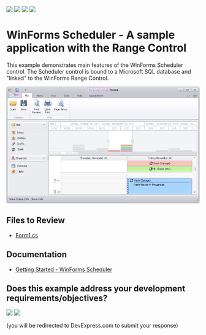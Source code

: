 <!-- default badges list -->
![](https://img.shields.io/endpoint?url=https://codecentral.devexpress.com/api/v1/VersionRange/128636659/24.2.1%2B)
[![](https://img.shields.io/badge/Open_in_DevExpress_Support_Center-FF7200?style=flat-square&logo=DevExpress&logoColor=white)](https://supportcenter.devexpress.com/ticket/details/E4287)
[![](https://img.shields.io/badge/📖_How_to_use_DevExpress_Examples-e9f6fc?style=flat-square)](https://docs.devexpress.com/GeneralInformation/403183)
[![](https://img.shields.io/badge/💬_Leave_Feedback-feecdd?style=flat-square)](#does-this-example-address-your-development-requirementsobjectives)
<!-- default badges end -->

# WinForms Scheduler - A sample application with the Range Control

This example demonstrates main features of the WinForms Scheduler control. The Scheduler control is bound to a Microsoft SQL database and "linked" to the WinForms Range Control.

![WinForms Scheduler - A sample application with the Range Control](https://raw.githubusercontent.com/DevExpress-Examples/rangecontrol-and-schedulercontrol-a-sample-application-e4287/14.2.3+/media/993db193-5874-4346-bf6d-4a9da33c5206.png)


## Files to Review

* [Form1.cs](./CS/SampleSchedulerRangeControl/Form1.cs)


## Documentation

* [Getting Started - WinForms Scheduler](https://docs.devexpress.com/WindowsForms/2949/controls-and-libraries/scheduler/getting-started)
<!-- feedback -->
## Does this example address your development requirements/objectives?

[<img src="https://www.devexpress.com/support/examples/i/yes-button.svg"/>](https://www.devexpress.com/support/examples/survey.xml?utm_source=github&utm_campaign=winforms-scheduler-range-control-sample-app&~~~was_helpful=yes) [<img src="https://www.devexpress.com/support/examples/i/no-button.svg"/>](https://www.devexpress.com/support/examples/survey.xml?utm_source=github&utm_campaign=winforms-scheduler-range-control-sample-app&~~~was_helpful=no)

(you will be redirected to DevExpress.com to submit your response)
<!-- feedback end -->
